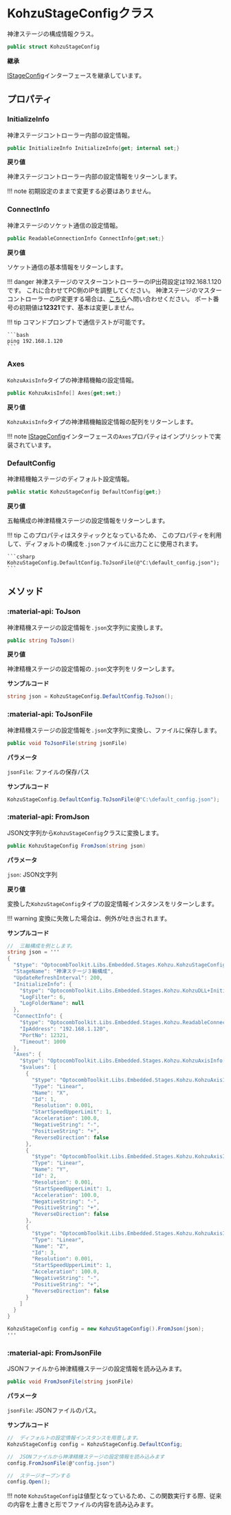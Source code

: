 # KohzuStageConfigクラス

神津ステージの構成情報クラス。

```csharp
public struct KohzuStageConfig
```

**継承**

[IStageConfig](../istage_config/)インターフェースを継承しています。

## プロパティ

### InitializeInfo

神津ステージコントローラー内部の設定情報。

```csharp
public InitializeInfo InitializeInfo{get; internal set;}
```

**戻り値**

神津ステージコントローラー内部の設定情報をリターンします。

!!! note
    初期設定のままで変更する必要はありません。

### ConnectInfo

神津ステージのソケット通信の設定情報。

```csharp
public ReadableConnectionInfo ConnectInfo{get;set;}
```

**戻り値**

ソケット通信の基本情報をリターンします。

!!! danger
    神津ステージのマスターコントローラーのIP出荷設定は192.168.1.120です。
    これに合わせてPC側のIPを調整してください。
    神津ステージのマスターコントローラーのIP変更する場合は、[こちら](https://optocomb.com/contact-1-0-0-0)へ問い合わせください。
    ポート番号の初期値は**12321**です、基本は変更しません。

!!! tip
    コマンドプロンプトで通信テストが可能です。

    ```bash
    ping 192.168.1.120
    ```

### Axes

`KohzuAxisInfo`タイプの神津精機軸の設定情報。

```csharp
public KohzuAxisInfo[] Axes{get;set;}
```

**戻り値**

`KohzuAxisInfo`タイプの神津精機軸設定情報の配列をリターンします。

!!! note
    [IStageConfig](../istage_config/)インターフェースの`Axes`プロパティはインプリシットで実装されています。

### DefaultConfig

神津精機軸ステージのディフォルト設定情報。

```csharp
public static KohzuStageConfig DefaultConfig{get;}
```

**戻り値**

五軸構成の神津精機ステージの設定情報をリターンします。

!!! tip
    このプロパティはスタティックとなっているため、
    このプロパティを利用して、ディフォルトの構成を`.json`ファイルに出力ことに使用されます。

    ```csharp
    KohzuStageConfig.DefaultConfig.ToJsonFile(@"C:\default_config.json");
    ```

## メソッド

### :material-api: ToJson

神津精機ステージの設定情報を`.json`文字列に変換します。

```csharp
public string ToJson()
```

**戻り値**

神津精機ステージの設定情報の`.json`文字列をリターンします。

**サンプルコード**

```csharp
string json = KohzuStageConfig.DefaultConfig.ToJson();
```

### :material-api: ToJsonFile

神津精機ステージの設定情報を`.json`文字列に変換し、ファイルに保存します。


```csharp
public void ToJsonFile(string jsonFile)
```

**パラメータ**

`jsonFile`:  ファイルの保存パス

**サンプルコード**

```csharp
KohzuStageConfig.DefaultConfig.ToJsonFile(@"C:\default_config.json");
```

### :material-api: FromJson

JSON文字列から`KohzuStageConfig`クラスに変換します。

```csharp
public KohzuStageConfig FromJson(string json)
```

**パラメータ**

`json`: JSON文字列

**戻り値**

変換した`KohzuStageConfig`タイプの設定情報インスタンスをリターンします。

!!! warning
    変換に失敗した場合は、例外が吐き出されます。

**サンプルコード**

```csharp
//  三軸構成を例とします。
string json = '''
{
  "$type": "OptocombToolkit.Libs.Embedded.Stages.Kohzu.KohzuStageConfig, OptocombToolkit.Libs.Embedded.Stages.Kohzu",
  "StageName": "神津ステージ３軸構成",
  "UpdateRefreshInterval": 200,
  "InitializeInfo": {
    "$type": "OptocombToolkit.Libs.Embedded.Stages.Kohzu.KohzuDLL+InitializeInfo, OptocombToolkit.Libs.Embedded.Stages.Kohzu",
    "LogFilter": 6,
    "LogFolderName": null
  },
  "ConnectInfo": {
    "$type": "OptocombToolkit.Libs.Embedded.Stages.Kohzu.ReadableConnectInfo, OptocombToolkit.Libs.Embedded.Stages.Kohzu",
    "IpAddress": "192.168.1.120",
    "PortNo": 12321,
    "Timeout": 1000
  },
  "Axes": {
    "$type": "OptocombToolkit.Libs.Embedded.Stages.Kohzu.KohzuAxisInfo[], OptocombToolkit.Libs.Embedded.Stages.Kohzu",
    "$values": [
      {
        "$type": "OptocombToolkit.Libs.Embedded.Stages.Kohzu.KohzuAxisInfo, OptocombToolkit.Libs.Embedded.Stages.Kohzu",
        "Type": "Linear",
        "Name": "X",
        "Id": 1,
        "Resolution": 0.001,
        "StartSpeedUpperLimit": 1,
        "Acceleration": 100.0,
        "NegativeString": "-",
        "PositiveString": "+",
        "ReverseDirection": false
      },
      {
        "$type": "OptocombToolkit.Libs.Embedded.Stages.Kohzu.KohzuAxisInfo, OptocombToolkit.Libs.Embedded.Stages.Kohzu",
        "Type": "Linear",
        "Name": "Y",
        "Id": 2,
        "Resolution": 0.001,
        "StartSpeedUpperLimit": 1,
        "Acceleration": 100.0,
        "NegativeString": "-",
        "PositiveString": "+",
        "ReverseDirection": false
      },
      {
        "$type": "OptocombToolkit.Libs.Embedded.Stages.Kohzu.KohzuAxisInfo, OptocombToolkit.Libs.Embedded.Stages.Kohzu",
        "Type": "Linear",
        "Name": "Z",
        "Id": 3,
        "Resolution": 0.001,
        "StartSpeedUpperLimit": 1,
        "Acceleration": 100.0,
        "NegativeString": "-",
        "PositiveString": "+",
        "ReverseDirection": false
      }
    ]
  }
}

KohzuStageConfig config = new KohzuStageConfig().FromJson(json);
'''
```

### :material-api: FromJsonFile

JSONファイルから神津精機ステージの設定情報を読み込みます。

```csharp
public void FromJsonFile(string jsonFile)
```

**パラメータ**

`jsonFile`:  JSONファイルのパス。

**サンプルコード**

```csharp
//  ディフォルトの設定情報インスタンスを用意します。
KohzuStageConfig config = KohzuStageConfig.DefaultConfig;

//  JSONファイルから神津精機ステージの設定情報を読み込みます
config.FromJsonFile(@"config.json")

//  ステージオープンする
config.Open();
```

!!! note
    `KohzuStageConfig`は値型となっているため、この関数実行する際、従来の内容を上書きと形でファイルの内容を読み込みます。

